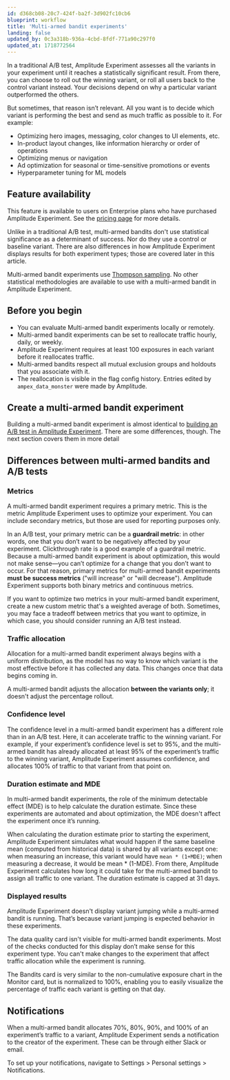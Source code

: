 ```yaml
---
id: d368cb08-20c7-424f-ba2f-3d902fc10cb6
blueprint: workflow
title: 'Multi-armed bandit experiments'
landing: false
updated_by: 0c3a318b-936a-4cbd-8fdf-771a90c297f0
updated_at: 1718772564
---
```

In a traditional A/B test, Amplitude Experiment assesses all the variants in your experiment until it reaches a statistically significant result. From there, you can choose to roll out the winning variant, or roll all users back to the control variant instead. Your decisions depend on why a particular variant outperformed the others.

But sometimes, that reason isn’t relevant. All you want is to decide which variant is performing the best and send as much traffic as possible to it. For example:

- Optimizing hero images, messaging, color changes to UI elements, etc.
- In-product layout changes, like information hierarchy or order of operations
- Optimizing menus or navigation
- Ad optimization for seasonal or time-sensitive promotions or events
- Hyperparameter tuning for ML models

## Feature availability

This feature is available to users on Enterprise plans who have purchased Amplitude Experiment. See the [pricing page](https://amplitude.com/pricing) for more details.

Unlike in a traditional A/B test, multi-armed bandits don't use statistical significance as a determinant of success. Nor do they use a control or baseline variant. There are also differences in how Amplitude Experiment displays results for both experiment types; those are covered later in this article.

Multi-armed bandit experiments use [Thompson sampling](https://en.wikipedia.org/wiki/Thompson_sampling). No other statistical methodologies are available to use with a multi-armed bandit in Amplitude Experiment.

## Before you begin

- You can evaluate Multi-armed bandit experiments locally or remotely.
- Multi-armed bandit experiments can be set to reallocate traffic hourly, daily, or weekly.
- Amplitude Experiment requires at least 100 exposures in each variant before it reallocates traffic.
- Multi-armed bandits respect all mutual exclusion groups and holdouts that you associate with it.
- The reallocation is visible in the flag config history. Entries edited by `ampex_data_monster` were made by Amplitude.

## Create a multi-armed bandit experiment

Building a multi-armed bandit experiment is almost identical to [building an A/B test in Amplitude Experiment](/docs/feature-experiment/overview). There are some differences, though. The next section covers them in more detail

## Differences between multi-armed bandits and A/B tests

### Metrics

A multi-armed bandit experiment requires a primary metric. This is the metric Amplitude Experiment uses to optimize your experiment. You can include secondary metrics, but those are used for reporting purposes only.

In an A/B test, your primary metric can be a **guardrail metric**: in other words, one that you don’t want to be negatively affected by your experiment. Clickthrough rate is a good example of a guardrail metric. Because a multi-armed bandit experiment is about optimization, this would not make sense—you can’t optimize for a change that you don’t want to occur. For that reason, primary metrics for multi-armed bandit experiments **must be success metrics** ("will increase" or "will decrease"). Amplitude Experiment supports both binary metrics and continuous metrics.

If you want to optimize two metrics in your multi-armed bandit experiment, create a new custom metric that's a weighted average of both. Sometimes, you may face a tradeoff between metrics that you want to optimize, in which case, you should consider running an A/B test instead.

### Traffic allocation

Allocation for a multi-armed bandit experiment always begins with a uniform distribution, as the model has no way to know which variant is the most effective before it has collected any data. This changes once that data begins coming in.

A multi-armed bandit adjusts the allocation **between the variants only**; it doesn't adjust the percentage rollout.

### Confidence level
The confidence level in a multi-armed bandit experiment has a different role than in an A/B test. Here, it can accelerate traffic to the winning variant. For example, if your experiment’s confidence level is set to 95%, and the multi-armed bandit has already allocated at least 95% of the experiment’s traffic to the winning variant, Amplitude Experiment assumes confidence, and allocates 100% of traffic to that variant from that point on.

### Duration estimate and MDE

In multi-armed bandit experiments, the role of the minimum detectable effect (MDE) is to help calculate the duration estimate. Since these experiments are automated and about optimization, the MDE doesn't affect the experiment once it’s running.

When calculating the duration estimate prior to starting the experiment, Amplitude Experiment simulates what would happen if the same baseline mean (computed from historical data) is shared by all variants except one: when measuring an increase, this variant would have `mean * (1+MDE)`; when measuring a decrease, it would be mean * (1-MDE). From there, Amplitude Experiment calculates how long it could take for the multi-armed bandit to assign all traffic to one variant. The duration estimate is capped at 31 days.

### Displayed results

Amplitude Experiment doesn't display variant jumping while a multi-armed bandit is running. That’s because variant jumping is expected behavior in these experiments.

The data quality card isn't visible for multi-armed bandit experiments. Most of the checks conducted for this display don’t make sense for this experiment type. You can't make changes to the experiment that affect traffic allocation while the experiment is running.

The Bandits card is very similar to the non-cumulative exposure chart in the Monitor card, but is normalized to 100%, enabling you to easily visualize the percentage of traffic each variant is getting on that day.

## Notifications
When a multi-armed bandit allocates 70%, 80%, 90%, and 100% of an experiment’s traffic to a variant, Amplitude Experiment sends a notification to the creator of the experiment. These can be through either Slack or email. 

To set up your notifications, navigate to Settings > Personal settings > Notifications.